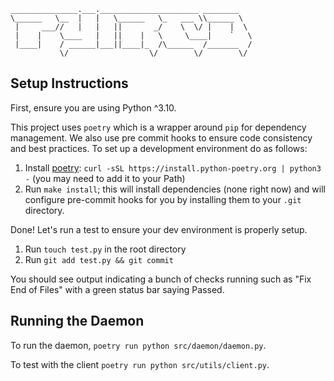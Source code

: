     _______________.___.______________________ ________
    \______   \__  |   |   \______   \_   ___ \\______ \
     |     ___//   |   |   ||       _/    \  \/ |    |  \
     |    |    \____   |   ||    |   \     \____|    `   \
     |____|    / ______|___||____|_  /\______  /_______  /
               \/                  \/        \/        \/

## Setup Instructions
First, ensure you are using Python ^3.10.

This project uses `poetry` which is a wrapper around `pip` for dependency management. We also use pre commit hooks to ensure code consistency and best practices. To set up a development environment do as follows:

1. Install [poetry](https://python-poetry.org/docs/): `curl -sSL https://install.python-poetry.org | python3 -` (you may need to add it to your Path)
2. Run `make install`; this will install dependencies (none right now) and will configure pre-commit hooks for you by installing them to your `.git` directory.

Done! Let's run a test to ensure your dev environment is properly setup.

1. Run `touch test.py` in the root directory
2. Run `git add test.py && git commit`

You should see output indicating a bunch of checks running such as "Fix End of Files" with a green status bar saying Passed.

## Running the Daemon

To run the daemon, `poetry run python src/daemon/daemon.py`.

To test with the client `poetry run python src/utils/client.py`.
